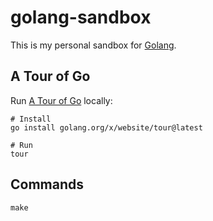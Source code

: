 # golang-sandbox

This is my personal sandbox for [Golang](ihttps://go.dev).

## A Tour of Go

Run [A Tour of Go](https://go.dev/tour) locally:

```
# Install
go install golang.org/x/website/tour@latest

# Run
tour
```

## Commands

```
make
```
